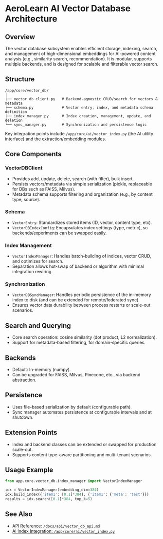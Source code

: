# AeroLearn AI Vector Database Architecture

## Overview

The vector database subsystem enables efficient storage, indexing, search, and management of high-dimensional embeddings for AI-powered content analysis (e.g., similarity search, recommendation). It is modular, supports multiple backends, and is designed for scalable and filterable vector search.

## Structure

```
/app/core/vector_db/
│
├── vector_db_client.py   # Backend-agnostic CRUD/search for vectors & metadata
├── schema.py             # Vector entry, index, and metadata schema definition
├── index_manager.py      # Index creation, management, update, and deletion
└── sync_manager.py       # Synchronization and persistence logic
```

Key integration points include `/app/core/ai/vector_index.py` (the AI utility interface) and the extraction/embedding modules.

## Core Components

### VectorDBClient

- Provides add, update, delete, search (with filter), bulk insert.
- Persists vectors/metadata via simple serialization (pickle, replaceable for DBs such as FAISS, Milvus).
- Metadata schema supports filtering and organization (e.g., by content type, source).

### Schema

- `VectorEntry`: Standardizes stored items (ID, vector, content type, etc).
- `VectorDBIndexConfig`: Encapsulates index settings (type, metric), so backends/experiments can be swapped easily.

### Index Management

- `VectorIndexManager`: Handles batch-building of indices, vector CRUD, and optimizes for search.
- Separation allows hot-swap of backend or algorithm with minimal integration rewiring.

### Synchronization

- `VectorDBSyncManager`: Handles periodic persistence of the in-memory index to disk (and can be extended for remote/federated sync).
- Ensures vector data durability between process restarts or scale-out scenarios.

## Search and Querying

- Core search operation: cosine similarity (dot product, L2 normalization).
- Support for metadata-based filtering, for domain-specific queries.

## Backends

- Default: In-memory (numpy).
- Can be upgraded for FAISS, Milvus, Pinecone, etc., via backend abstraction.

## Persistence

- Uses file-based serialization by default (configurable path).
- Sync manager automates persistence at configurable intervals and at shutdown.

## Extension Points

- Index and backend classes can be extended or swapped for production scale-out.
- Supports content type–aware partitioning and multi-tenant scenarios.

## Usage Example

```python
from app.core.vector_db.index_manager import VectorIndexManager

idx = VectorIndexManager(embedding_dim=384)
idx.build_index({'item1': [0.1]*384}, {'item1': {'meta': 'test'}})
results = idx.search([0.1]*384, top_k=5)
```

## See Also

- [API Reference: `/docs/api/vector_db_api.md`](./../api/vector_db_api.md)
- [AI Index Integration: `/app/core/ai/vector_index.py`](./../../app/core/ai/vector_index.py)